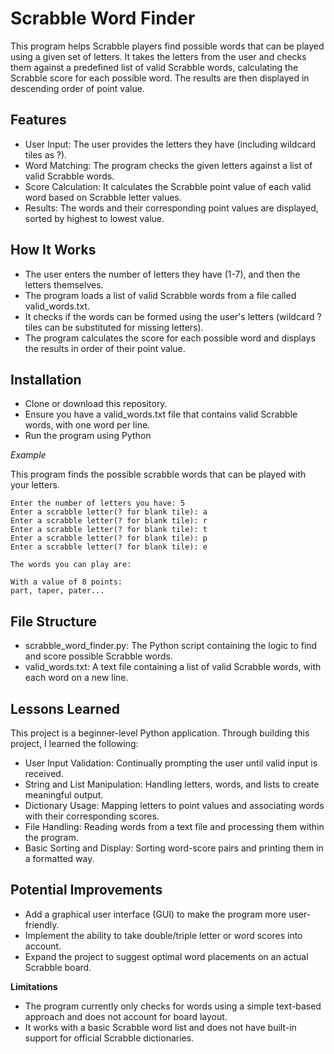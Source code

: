 # Scrabble Word Finder

This program helps Scrabble players find possible words that can be played using a given set of letters. It takes the letters from the user and checks them against a predefined list of valid Scrabble words, calculating the Scrabble score for each possible word. The results are then displayed in descending order of point value.

## Features

- User Input: The user provides the letters they have (including wildcard tiles as ?).
- Word Matching: The program checks the given letters against a list of valid Scrabble words.
- Score Calculation: It calculates the Scrabble point value of each valid word based on Scrabble letter values.
- Results: The words and their corresponding point values are displayed, sorted by highest to lowest value.

## How It Works

- The user enters the number of letters they have (1-7), and then the letters themselves.
- The program loads a list of valid Scrabble words from a file called valid_words.txt.
- It checks if the words can be formed using the user's letters (wildcard ? tiles can be substituted for missing letters).
- The program calculates the score for each possible word and displays the results in order of their point value.

## Installation

- Clone or download this repository.
- Ensure you have a valid_words.txt file that contains valid Scrabble words, with one word per line.
- Run the program using Python

*Example*

This program finds the possible scrabble words that can be played with your letters.

```
Enter the number of letters you have: 5
Enter a scrabble letter(? for blank tile): a
Enter a scrabble letter(? for blank tile): r
Enter a scrabble letter(? for blank tile): t
Enter a scrabble letter(? for blank tile): p
Enter a scrabble letter(? for blank tile): e

The words you can play are:

With a value of 8 points:
part, taper, pater...
```

## File Structure

- scrabble_word_finder.py: The Python script containing the logic to find and score possible Scrabble words.
- valid_words.txt: A text file containing a list of valid Scrabble words, with each word on a new line.

## Lessons Learned

This project is a beginner-level Python application. Through building this project, I learned the following:

- User Input Validation: Continually prompting the user until valid input is received.
- String and List Manipulation: Handling letters, words, and lists to create meaningful output.
- Dictionary Usage: Mapping letters to point values and associating words with their corresponding scores.
- File Handling: Reading words from a text file and processing them within the program.
- Basic Sorting and Display: Sorting word-score pairs and printing them in a formatted way.

## Potential Improvements
- Add a graphical user interface (GUI) to make the program more user-friendly.
- Implement the ability to take double/triple letter or word scores into account.
- Expand the project to suggest optimal word placements on an actual Scrabble board.

**Limitations**
- The program currently only checks for words using a simple text-based approach and does not account for board layout.
- It works with a basic Scrabble word list and does not have built-in support for official Scrabble dictionaries.
